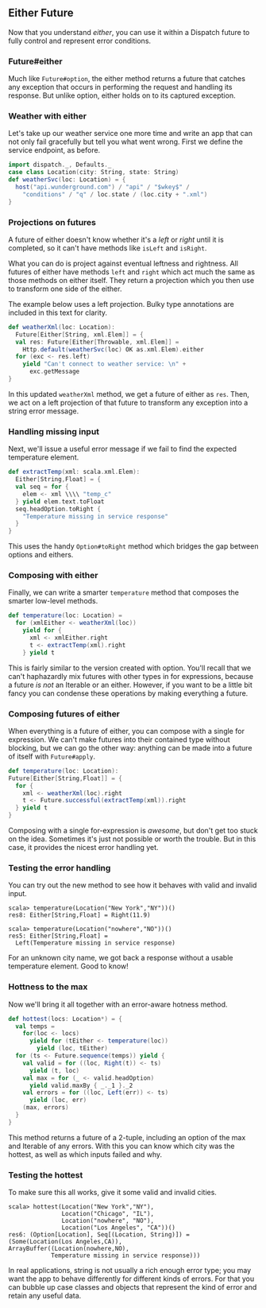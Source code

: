 Either Future
-------------

Now that you understand *either*, you can use it within a Dispatch
future to fully control and represent error conditions.

### Future#either

Much like `Future#option`, the either method returns a future that
catches any exception that occurs in performing the request and
handling its response. But unlike option, either holds on to its
captured exception.

### Weather with either

Let's take up our weather service one more time and write an app that
can not only fail gracefully but tell you what went wrong. First we
define the service endpoint, as before.

```scala
import dispatch._, Defaults._
case class Location(city: String, state: String)
def weatherSvc(loc: Location) = {
  host("api.wunderground.com") / "api" / "$wkey$" /
    "conditions" / "q" / loc.state / (loc.city + ".xml")
}
```

### Projections on futures

A future of either doesn't know whether it's a *left* or *right*
until it is completed, so it can't have methods like `isLeft` and
`isRight`.

What you can do is project against eventual leftness and rightness.
All futures of either have methods `left` and `right` which act much
the same as those methods on either itself. They return a projection
which you then use to transform one side of the either.

The example below uses a left projection. Bulky type annotations are
included in this text for clarity.

```scala
def weatherXml(loc: Location):
  Future[Either[String, xml.Elem]] = {
  val res: Future[Either[Throwable, xml.Elem]] =
    Http.default(weatherSvc(loc) OK as.xml.Elem).either
  for (exc <- res.left)
    yield "Can't connect to weather service: \n" +
      exc.getMessage
}
```

In this updated `weatherXml` method, we get a future of either as
`res`. Then, we act on a left projection of that future to transform
any exception into a string error message.

### Handling missing input

Next, we'll issue a useful error message if we fail to find the
expected temperature element.

```scala
def extractTemp(xml: scala.xml.Elem):
  Either[String,Float] = {
  val seq = for {
    elem <- xml \\\\ "temp_c"
  } yield elem.text.toFloat
  seq.headOption.toRight {
    "Temperature missing in service response"
  }
}
```

This uses the handy `Option#toRight` method which bridges the gap
between options and eithers.

### Composing with either

Finally, we can write a smarter `temperature` method that composes the
smarter low-level methods.


```scala
def temperature(loc: Location) =
  for (xmlEither <- weatherXml(loc))
    yield for {
      xml <- xmlEither.right
      t <- extractTemp(xml).right
    } yield t
```

This is fairly similar to the version created with option. You'll
recall that we can't haphazardly mix futures with other types in for
expressions, because a future *is not* an Iterable or an
either. However, if you want to be a little bit fancy you can condense
these operations by making everything a future.

### Composing futures of either

When everything is a future of either, you can compose with a single
for expression. We can't make futures into their contained type
without blocking, but we can go the other way: anything can be made
into a future of itself with `Future#apply`.

```scala
def temperature(loc: Location):
Future[Either[String,Float]] = {
  for {
    xml <- weatherXml(loc).right
    t <- Future.successful(extractTemp(xml)).right
  } yield t
}
```

Composing with a single for-expression is *awesome*, but don't get too
stuck on the idea. Sometimes it's just not possible or worth the
trouble. But in this case, it provides the nicest error handling yet.

### Testing the error handling

You can try out the new method to see how it behaves with valid and
invalid input.

    scala> temperature(Location("New York","NY"))()
    res8: Either[String,Float] = Right(11.9)

    scala> temperature(Location("nowhere","NO"))()
    res5: Either[String,Float] =
      Left(Temperature missing in service response)

For an unknown city name, we got back a response without a usable
temperature element. Good to know!

### Hottness to the max

Now we'll bring it all together with an error-aware hotness method.

```scala
def hottest(locs: Location*) = {
  val temps =
    for(loc <- locs)
      yield for (tEither <- temperature(loc))
        yield (loc, tEither)
  for (ts <- Future.sequence(temps)) yield {
    val valid = for ((loc, Right(t)) <- ts)
      yield (t, loc)
    val max = for (_ <- valid.headOption)
      yield valid.maxBy { _._1 }._2
    val errors = for ((loc, Left(err)) <- ts)
      yield (loc, err)
    (max, errors)
  }
}
```

This method returns a future of a 2-tuple, including an option of the
max and Iterable of any errors. With this you can know which city was
the hottest, as well as which inputs failed and why.

### Testing the hottest

To make sure this all works, give it some valid and invalid cities.

    scala> hottest(Location("New York","NY"),
                   Location("Chicago", "IL"),
                   Location("nowhere", "NO"),
                   Location("Los Angeles", "CA"))()
    res6: (Option[Location], Seq[(Location, String)]) =
    (Some(Location(Los Angeles,CA)),
    ArrayBuffer((Location(nowhere,NO),
                Temperature missing in service response)))

In real applications, string is not usually a rich enough error
type; you may want the app to behave differently for different kinds
of errors. For that you can bubble up case classes and objects that
represent the kind of error and retain any useful data.
